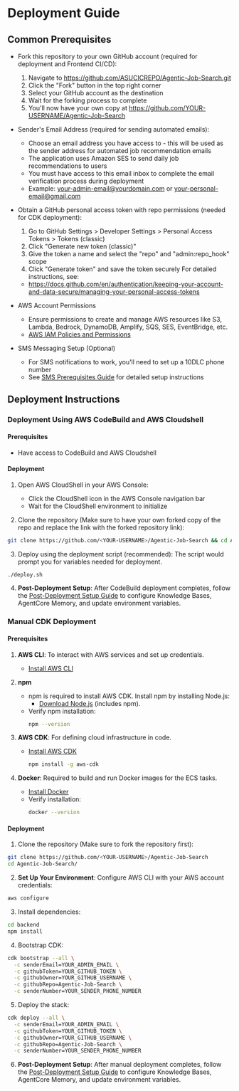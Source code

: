 # Deployment Guide

## Common Prerequisites

- Fork this repository to your own GitHub account (required for deployment and Frontend CI/CD):
  1. Navigate to https://github.com/ASUCICREPO/Agentic-Job-Search.git
  2. Click the "Fork" button in the top right corner
  3. Select your GitHub account as the destination
  4. Wait for the forking process to complete
  5. You'll now have your own copy at https://github.com/YOUR-USERNAME/Agentic-Job-Search

- Sender's Email Address (required for sending automated emails):
  - Choose an email address you have access to - this will be used as the sender address for automated job recommendation emails
  - The application uses Amazon SES to send daily job recommendations to users
  - You must have access to this email inbox to complete the email verification process during deployment
  - Example: your-admin-email@yourdomain.com or your-personal-email@gmail.com

- Obtain a GitHub personal access token with repo permissions (needed for CDK deployment):
  1. Go to GitHub Settings > Developer Settings > Personal Access Tokens > Tokens (classic)
  2. Click "Generate new token (classic)"
  3. Give the token a name and select the "repo" and "admin:repo_hook" scope
  4. Click "Generate token" and save the token securely
  For detailed instructions, see:
  - https://docs.github.com/en/authentication/keeping-your-account-and-data-secure/managing-your-personal-access-tokens

- AWS Account Permissions
   - Ensure permissions to create and manage AWS resources like S3, Lambda, Bedrock, DynamoDB, Amplify, SQS, SES, EventBridge, etc.
   - [AWS IAM Policies and Permissions](https://docs.aws.amazon.com/IAM/latest/UserGuide/access_policies.html)

- SMS Messaging Setup (Optional)
   - For SMS notifications to work, you'll need to set up a 10DLC phone number
   - See [SMS Prerequisites Guide](docs/SMS_PREREQUISITES.md) for detailed setup instructions

## Deployment Instructions

### Deployment Using AWS CodeBuild and AWS Cloudshell

#### Prerequisites

- Have access to CodeBuild and AWS Cloudshell

#### Deployment

1. Open AWS CloudShell in your AWS Console:
   - Click the CloudShell icon in the AWS Console navigation bar
   - Wait for the CloudShell environment to initialize

2. Clone the repository (Make sure to have your own forked copy of the repo and replace the link with the forked repository link):
```bash
git clone https://github.com/<YOUR-USERNAME>/Agentic-Job-Search && cd Agentic-Job-Search/
```

3. Deploy using the deployment script (recommended):
The script would prompt you for variables needed for deployment.
```bash
./deploy.sh
```

4. **Post-Deployment Setup**: After CodeBuild deployment completes, follow the [Post-Deployment Setup Guide](POST_DEPLOYMENT_SETUP.md) to configure Knowledge Bases, AgentCore Memory, and update environment variables.

### Manual CDK Deployment

#### Prerequisites

1. **AWS CLI**: To interact with AWS services and set up credentials.

   - [Install AWS CLI](https://docs.aws.amazon.com/cli/latest/userguide/install-cliv2.html)

2. **npm**
   - npm is required to install AWS CDK. Install npm by installing Node.js:
     - [Download Node.js](https://nodejs.org/) (includes npm).
   - Verify npm installation:
     ```bash
     npm --version
     ```
3. **AWS CDK**: For defining cloud infrastructure in code.
   - [Install AWS CDK](https://docs.aws.amazon.com/cdk/v2/guide/getting_started.html)
     ```bash
     npm install -g aws-cdk
     ```

4. **Docker**: Required to build and run Docker images for the ECS tasks.
   - [Install Docker](https://docs.docker.com/get-docker/)
   - Verify installation:
     ```bash
     docker --version
     ```

#### Deployment

1. Clone the repository (Make sure to fork the repository first):
```bash
git clone https://github.com/<YOUR-USERNAME>/Agentic-Job-Search
cd Agentic-Job-Search/
```

2. **Set Up Your Environment**:
Configure AWS CLI with your AWS account credentials:
  ```bash
  aws configure
  ```

3. Install dependencies:
```bash
cd backend
npm install
```

4. Bootstrap CDK:
```bash
cdk bootstrap --all \
  -c senderEmail=YOUR_ADMIN_EMAIL \
  -c githubToken=YOUR_GITHUB_TOKEN \
  -c githubOwner=YOUR_GITHUB_USERNAME \
  -c githubRepo=Agentic-Job-Search \
  -c senderNumber=YOUR_SENDER_PHONE_NUMBER
```

5. Deploy the stack:
```bash
cdk deploy --all \
  -c senderEmail=YOUR_ADMIN_EMAIL \
  -c githubToken=YOUR_GITHUB_TOKEN \
  -c githubOwner=YOUR_GITHUB_USERNAME \
  -c githubRepo=Agentic-Job-Search \
  -c senderNumber=YOUR_SENDER_PHONE_NUMBER
```

6. **Post-Deployment Setup**: After manual deployment completes, follow the [Post-Deployment Setup Guide](POST_DEPLOYMENT_SETUP.md) to configure Knowledge Bases, AgentCore Memory, and update environment variables.
